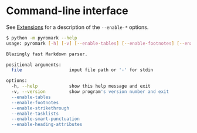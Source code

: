 # Command-line interface

See [Extensions](../api/#pyromark.Extensions-attributes) for a description of the `--enable-*` options.

```bash
$ python -m pyromark --help
usage: pyromark [-h] [-v] [--enable-tables] [--enable-footnotes] [--enable-strikethrough] [--enable-tasklists] [--enable-smart-punctuation] [--enable-heading-attributes] file

Blazingly fast Markdown parser.

positional arguments:
  file                  input file path or '-' for stdin

options:
  -h, --help            show this help message and exit
  -v, --version         show program's version number and exit
  --enable-tables
  --enable-footnotes
  --enable-strikethrough
  --enable-tasklists
  --enable-smart-punctuation
  --enable-heading-attributes
```
